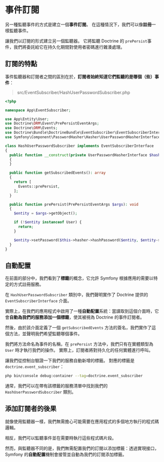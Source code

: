 # 事件訂閱

另一種監聽事件的方式是建立一個**事件訂閱**。 在這種情況下，我們可以像**註冊**一樣監聽事件。

讓我們以訂閱的形式建立另一個監聽器。 它將監聽 Doctrine 的 `prePersist`事件，我們將委託給它在持久化期間對使用者密碼進行雜湊處理。

## 訂閱的特點

事件監聽器和訂閱者之間的區別在於，**訂閱者始終知道它們監聽的是哪個（些）事件**：

> src/EventSubscriber/HashUserPasswordSubscriber.php

```php
<?php

namespace App\EventSubscriber;

use App\Entity\User;
use Doctrine\ORM\Event\PrePersistEventArgs;
use Doctrine\ORM\Events;
use Doctrine\Bundle\DoctrineBundle\EventSubscriber\EventSubscriberInterface;
use Symfony\Component\PasswordHasher\Hasher\UserPasswordHasherInterface;

class HashUserPasswordSubscriber implements EventSubscriberInterface
{
  public function __construct(private UserPasswordHasherInterface $hasher)
  {
  }

  public function getSubscribedEvents(): array
  {
    return [
      Events::prePersist,
    ];
  }

  public function prePersist(PrePersistEventArgs $args): void
  {
    $entity = $args->getObject();

    if (!$entity instanceof User) {
      return;
    }

    $entity->setPassword($this->hasher->hashPassword($entity, $entity->getPassword()));
  }
}
```

## 自動配置

在前面的部分中，我們看到了**標籤**的概念，它允許 Symfony 根據應用的需要以特定的方式註冊服務。

在 `HashUserPasswordSubscriber` 類別中，我們聲明實作了 Doctrine 提供的 `EventSubscriberInterface` 介面。

實際上，在我們的應用程式中啟用了一種**自動配置**系統：當讀取到這個介面時，它會**自動為我們的服務添加一個標籤**，使其被視為 Doctrine 的事件訂閱者。

然後，由於該介面定義了一個 `getSubscribedEvents` 方法的簽名，我們實作了這個方法，並聲明我們希望監聽哪個事件。

我們將方法命名為事件的名稱，在 `prePersist` 方法中，我們只有在實體類型為 `User` 時才執行我們的操作。 實際上，訂閱者將對持久化的任何實體進行呼叫。

讓我們從控制台驗證一下我們的服務自動新增的標籤。 對應的標籤是`doctrine.event_subscriber`：

```bash
php bin/console debug:container --tag=doctrine.event_subscriber

```

通常，我們可以在帶有該標籤的服務清單中找到我們的 `HashUserPasswordSubscriber` 類別。

## 添加訂閱者的後果

就像使用監聽器一樣，我們無需擔心可能需要在應用程式的多個地方執行的程式碼邏輯。

相反，我們可以監聽事件並在需要時執行這些程式碼片段。

然而，與監聽器不同的是，我們無需配置我們的訂閱以添加標籤：透過實現接口，Symfony 的**自動配置**機制會接管並自動為我們的訂閱添加標籤。

